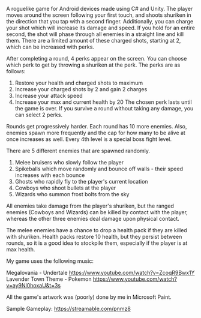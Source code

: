 A roguelike game for Android devices made using C# and Unity. The player moves around the screen following your first touch, and shoots shuriken in the direction that you tap with a second finger. Additionally, you can charge your shot which will increase its damage and speed. If you hold for an entire second, the shot will phase through all enemies in a straight line and kill them. There are a limited amount of these charged shots, starting at 2, which can be increased with perks.

After completing a round, 4 perks appear on the screen. You can choose which perk to get by throwing a shuriken at the perk. The perks are as follows:
1. Restore your health and charged shots to maximum
2. Increase your charged shots by 2 and gain 2 charges
3. Increase your attack speed
4. Increase your max and current health by 20
The chosen perk lasts until the game is over. If you survive a round without taking any damage, you can select 2 perks. 

Rounds get progressively harder. Each round has 10 more enemies. Also, enemies spawn more frequently and the cap for how many to be alive at once increases as well. Every 4th level is a special boss fight level.

There are 5 different enemies that are spawned randomly.
1. Melee bruisers who slowly follow the player
2. Spikeballs which move randomly and bounce off walls - their speed increases with each bounce
3. Ghosts who rapidly fly to the player's current location
4. Cowboys who shoot bullets at the player
5. Wizards who summon frost bolts from the sky

All enemies take damage from the player's shuriken, but the ranged enemies (Cowboys and Wizards) can be killed by contact with the player, whereas the other three enemies deal damage upon physical contact.

The melee enemies have a chance to drop a health pack if they are killed with shuriken. Health packs restore 10 health, but they persist between rounds, so it is a good idea to stockpile them, especially if the player is at max health.

My game uses the following music:

Megalovania - Undertale https://www.youtube.com/watch?v=ZcoqR9Bwx1Y
Lavender Town Theme - Pokemon https://www.youtube.com/watch?v=ay9Nl0hoxaU&t=3s

All the game's artwork was (poorly) done by me in Microsoft Paint.

Sample Gameplay: https://streamable.com/pnmz8

